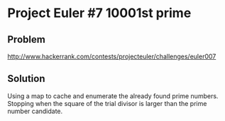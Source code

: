 # Project Euler #7 10001st prime

## Problem
http://www.hackerrank.com/contests/projecteuler/challenges/euler007

## Solution
Using a map to cache and enumerate the already found prime numbers.
Stopping when the square of the trial divisor is larger than the
prime number candidate.

